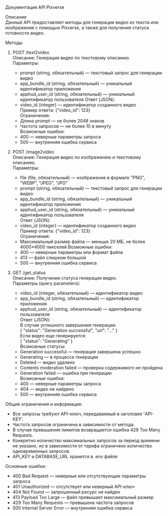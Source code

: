 Документация API Pixverse

Описание  
Данный API предоставляет методы для генерации видео из текста или изображения с помощью Pixverse, а также для получения статуса готовности видео.

Методы

1. POST /text2video  
   Описание: Генерация видео по текстовому описанию.  
   Параметры:  
   - prompt (string, обязательный) — текстовый запрос для генерации видео  
   - app_bundle_id (string, обязательный) — уникальный идентификатор приложения  
   - apphud_user_id (string, обязательный) — уникальный идентификатор пользователя
   Ответ (JSON):  
   - video_id (integer) — идентификатор созданного видео  
   Пример ответа: {"video_id": 123}  
   Ограничения:  
   - Длина prompt — не более 2048 знаков
   - Частота запросов — не более 10 в минуту  
   Возможные ошибки:  
   - 400 — неверные параметры запроса  
   - 500 — внутренняя ошибка сервиса

2. POST /image2video  
   Описание: Генерация видео по изображению и текстовому описанию.  
   Параметры:  
   - file (file, обязательный) — изображение в формате "PNG", "WEBP", "JPEG", "JPG"
   - prompt (string, обязательный) — текстовый запрос для генерации видео  
   - app_bundle_id (string, обязательный) — уникальный идентификатор приложения  
   - apphud_user_id (string, обязательный) — уникальный идентификатор пользователя   
   Ответ (JSON):  
   - video_id (integer) — идентификатор созданного видео  
   Пример ответа: {"video_id": 123}  
   Ограничения:  
   - Максимальный размер файла — меньше 20 МБ, не более 4000*4000 пикселей
   Возможные ошибки:  
   - 400 — неверные параметры или формат файла  
   - 413 — файл слишком большой  
   - 500 — внутренняя ошибка сервиса

3. GET /get_status  
   Описание: Получение статуса генерации видео.  
   Параметры (query parameters):  
   - video_id (integer, обязательный) — идентификатор видео  
   - app_bundle_id (string, обязательный) — идентификатор приложения  
   - apphud_user_id (string, обязательный) — идентификатор пользователя  
   Ответ (JSON):  
   В случае успешного завершения генерации:  
   { "status": "Generation successful", "url": "..." }  
   Если видео еще генерируется:  
   { "status": "Generating" }  
   Возможные статусы:  
   - Generation successful — генерация завершена успешно  
   - Generating — в процессе генерации  
   - Deleted — видео удалено  
   - Contents moderation failed — проверка содержимого не пройдена  
   - Generation failed — ошибка при генерации  
   Возможные ошибки:  
   - 400 — неверные параметры запроса  
   - 404 — видео не найдено  
   - 500 — внутренняя ошибка сервиса

Общие ограничения и информация:  
- Все запросы требуют API-ключ, передаваемый в заголовке 'API-KEY'.   
- Частота запросов ограничена в зависимости от метода.  
- В случае превышения лимитов возвращается ошибка 429 Too Many Requests.
- Конкретно количество максимальных запросов за период времени не указано, но в зависимости от тарифа ограничено количество одновременных запросов
- API_KEY и DATABASE_URL хранится в .env файле

Основные ошибки:  
- 400 Bad Request — неверные или отсутствующие параметры запроса  
- 401 Unauthorized — отсутствует или неверный API-ключ  
- 404 Not Found — запрошенный ресурс не найден  
- 413 Payload Too Large — файл превышает максимальный размер  
- 429 Too Many Requests — превышена частота запросов  
- 500 Internal Server Error — внутренняя ошибка сервиса
